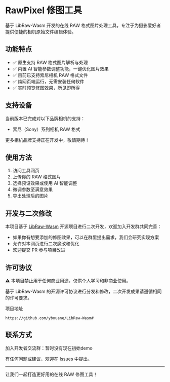 # RawPixel 修图工具

基于 LibRaw-Wasm 开发的在线 RAW 格式图片处理工具，专注于为摄影爱好者提供便捷的相机原始文件编辑体验。

## 功能特点

- ✅ 原生支持 RAW 格式图片解析与处理
- ✅ 内置 AI 智能参数调整功能，一键优化图片效果
- ✅ 目前已支持索尼相机 RAW 格式文件
- ✅ 纯网页端运行，无需安装任何软件
- ✅ 实时预览修图效果，所见即所得

## 支持设备

当前版本已完成对以下品牌相机的支持：

- 索尼（Sony）系列相机 RAW 格式

更多相机品牌支持正在开发中，敬请期待！

## 使用方法

1. 访问工具网页
2. 上传你的 RAW 格式图片
3. 选择预设效果或使用 AI 智能调整
4. 微调参数至满意效果
5. 导出处理后的图片

## 开发与二次修改

本项目基于 [LibRaw-Wasm](https://github.com/ybouane/LibRaw-Wasm) 开源项目进行二次开发，欢迎加入开发群共同完善：

- 如果你有想要添加的修图效果，可以在群里提出需求，我们会研究实现方案
- 允许对本网页进行二次魔改和优化
- 欢迎提交 PR 参与项目改进

## 许可协议

⚠️ 本项目禁止用于任何商业用途，仅供个人学习和非商业使用。

基于 LibRaw-Wasm 的开源许可协议进行分发和修改，二次开发成果请遵循相同的许可要求。

项目地址

```
https://github.com/ybouane/LibRaw-Wasm#
```



## 联系方式

加入开发者交流群：暂时没有现在初始demo

有任何问题或建议，欢迎在 Issues 中提出。

------

让我们一起打造更好用的在线 RAW 修图工具！